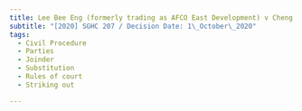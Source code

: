 ```yaml
---
title: Lee Bee Eng (formerly trading as AFCO East Development) v Cheng William
subtitle: "[2020] SGHC 207 / Decision Date: 1\_October\_2020"
tags:
  - Civil Procedure
  - Parties
  - Joinder
  - Substitution
  - Rules of court
  - Striking out

---
```

